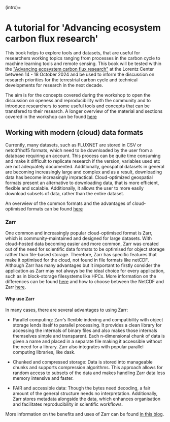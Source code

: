(intro)=
# A tutorial for 'Advancing ecosystem carbon flux research'

This book helps to explore tools and datasets, that are useful for researchers working topics ranging from processes in the carbon cycle to machine learning tools and remote sensing. This book will be tested within the ["Advancing ecosystem carbon flux research"](https://www.lorentzcenter.nl/advancing-ecosystem-carbon-flux-research.html) at the Lorentz Center between 14 - 18 October 2024 and be used to inform the discussion on research priorities for the terrestrial carbon cycle and technical developments for research in the next decade. 

The aim is for the concepts covered during the workshop to open the discussion on openess and reproducibility with the community and to introduce researchers to some useful tools and concepts that can be transfered to their research. A longer overview of the material and sections covered in the workshop can be found [here](https://excited-co2.github.io/workshop_tutorial/main/sections/overview.html)

## Working with modern (cloud) data formats
Currently, many datasets, such as FLUXNET are stored in CSV or netcdf/hdf5 formats, which need to be downloaded by the user from a database requiring an account. This process can be quite time consuming and make it difficult to replicate research if the version, variables used etc are not adequately documented. Additionally, geospatial datasets in general are becoming increasingly large and complex and as a result, downloading data has become increasingly impractical. Cloud-optimized geospatial formats present an alternative to downloading data, that is more efficient, flexible and scalable. Additionally, it allows the user to more easily download subsets of data, rather than the entire dataset.

An overwiew of the common formats and the advantages of cloud-optimised formats can be found [here](https://guide.cloudnativegeo.org/)

### Zarr
One common and increasingly popular cloud-optimised format is Zarr, which is community-maintained and designed for large datasets. With cloud-hosted data becoming easier and more common, Zarr was created out of the need for scientific data formats to be optimised for object storage rather than file-based storage. Therefore, Zarr has specific features that make it optimised for the cloud, not found in file formats like netCDF. Although Zarr has many advantages but it important to firstly consider the application as Zarr may not always be the ideal choice for every application, such as in block-storage filesystems like HPCs. More information on the differences can be found [here](https://www.unidata.ucar.edu/blogs/news/entry/netcdf-vs-zarr-an-incomplete) and how to choose between the NetCDF and Zarr [here](https://help.marine.copernicus.eu/en/articles/8176692-how-to-choose-between-netcdf-and-zarr-format-using-the-toolbox).

#### Why use Zarr

In many cases, there are several advantages to using Zarr:

- Parallel computing: Zarr’s flexible indexing and compatibility with object storage lends itself to parallel processing. It provides a clean library for accessing the internals of binary files and also makes those internals themselves simple and transparent. Each n-dimensional chunk of data is given a name and placed in a separate file making it accessible without the need for a library. Zarr also integrates with popular parallel computing libraries, like dask. 

- Chunked and compressed storage: Data is stored into manageable chunks and supports compression algorithms. This approach allows for random access to subsets of the data and makes handling Zarr data less memory intensive and faster.  

- FAIR and accessible data: Though the bytes need decoding, a fair amount of the general structure needs no interpretation. Additionally, Zarr stores metadata alongside the data, which enhances organisation and facilitates reproducibility in scientific workflows.

 More information on the benefits and uses of Zarr can be found [in this blog](https://medium.com/open-source-science-initiative/why-i-zarr-ee64eb7ffbf8).

